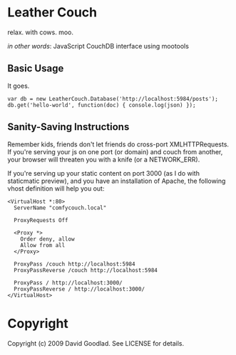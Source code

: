 # Leather Couch

relax. with cows. moo.

_in other words_: JavaScript CouchDB interface using mootools

## Basic Usage

It goes.

    var db = new LeatherCouch.Database('http://localhost:5984/posts');
    db.get('hello-world', function(doc) { console.log(json) });

## Sanity-Saving Instructions

Remember kids, friends don't let friends do cross-port XMLHTTPRequests. If
you're serving your js on one port (or domain) and couch from another, your
browser will threaten you with a knife (or a NETWORK_ERR).

If you're serving up your static content on port 3000 (as I do with
staticmatic preview), and you have an installation of Apache, the following
vhost definition will help you out:

    <VirtualHost *:80>
      ServerName "comfycouch.local"

      ProxyRequests Off

      <Proxy *>
        Order deny, allow
        Allow from all
      </Proxy>

      ProxyPass /couch http://localhost:5984
      ProxyPassReverse /couch http://localhost:5984

      ProxyPass / http://localhost:3000/
      ProxyPassReverse / http://localhost:3000/
    </VirtualHost>

# Copyright

Copyright (c) 2009 David Goodlad. See LICENSE for details.
